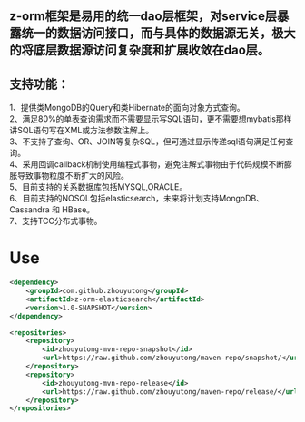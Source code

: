 ## z-orm框架是易用的统一dao层框架，对service层暴露统一的数据访问接口，而与具体的数据源无关，极大的将底层数据源访问复杂度和扩展收敛在dao层。<br>
## 支持功能：<br>
1、提供类MongoDB的Query和类Hibernate的面向对象方式查询。<br>
2、满足80%的单表查询需求而不需要显示写SQL语句，更不需要想mybatis那样讲SQL语句写在XML或方法参数注解上。<br>
3、不支持子查询、OR、JOIN等复杂SQL，但可通过显示传递sql语句满足任何查询。<br>
4、采用回调callback机制使用编程式事物，避免注解式事物由于代码规模不断膨胀导致事物粒度不断扩大的风险。<br>
5、目前支持的关系数据库包括MYSQL,ORACLE。<br>
6、目前支持的NOSQL包括elasticsearch，未来将计划支持MongoDB、Cassandra 和 HBase。<br>
7、支持TCC分布式事物。<br>

# Use
```xml
<dependency>
    <groupId>com.github.zhouyutong</groupId>
    <artifactId>z-orm-elasticsearch</artifactId>
    <version>1.0-SNAPSHOT</version>
</dependency>

<repositories>
    <repository>
        <id>zhouyutong-mvn-repo-snapshot</id>
        <url>https://raw.github.com/zhouyutong/maven-repo/snapshot/</url>
    </repository>
    <repository>
        <id>zhouyutong-mvn-repo-release</id>
        <url>https://raw.github.com/zhouyutong/maven-repo/release/</url>
    </repository>
</repositories>
```
